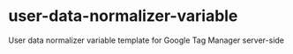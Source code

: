 # user-data-normalizer-variable
User data normalizer variable template for Google Tag Manager server-side
